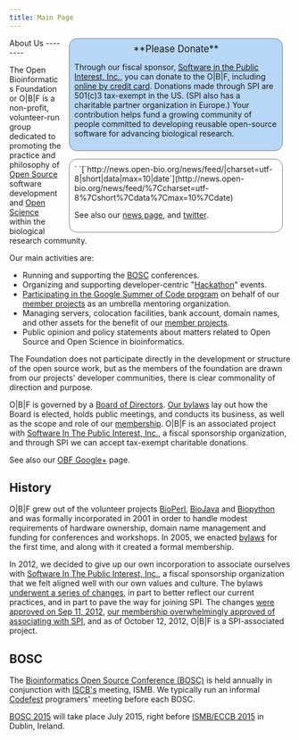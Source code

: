 ```yaml
---
title: Main Page
---
```


<div style="float:right;">
<div style="width:26em; background-color: rgb(184,214,245); border: 1px solid grey; border-radius: 1em; margin: 0em 1em 0em 1em; padding: 0.6em;">
<span style="font-size: larger">

<center>
**Please Donate**

</center>
</span>

Through our fiscal sponsor, [Software in the Public Interest,
Inc.](http://spi-inc.org/donations), you can donate to the O|B|F,
including [online by credit
card](https://co.clickandpledge.com/advanced/default.aspx?wid=66788#).
Donations made through SPI are 501(c)3 tax-exempt in the US. (SPI also
has a charitable partner organization in Europe.) Your contribution
helps fund a growing community of people committed to developing
reusable open-source software for advancing biological research.

</div>
<div style="width:26em; background-color: white; border: 1px solid grey; border-radius: 1em; margin: 1em 1em 0em 1em; padding: 0.6em;">
` `<rss>[`http://news.open-bio.org/news/feed/|charset=utf-8|short|data|max=10|date`](http://news.open-bio.org/news/feed/%7Ccharset=utf-8%7Cshort%7Cdata%7Cmax=10%7Cdate)</rss>

See also our [news page](News "wikilink"), and
[twitter](http://twitter.com/obf_news).

</div>
</div>
About Us
--------

The Open Bioinformatics Foundation or O|B|F is a non-profit,
volunteer-run group dedicated to promoting the practice and philosophy
of [Open Source](wp:open_source "wikilink") software development and
[Open Science](wp:Open_science "wikilink") within the biological
research community.

Our main activities are:

-   Running and supporting the [BOSC](BOSC "wikilink") conferences.
-   Organizing and supporting developer-centric
    "[Hackathon](Hackathon "wikilink")" events.
-   [ Participating in the Google Summer of Code
    program](Google_Summer_of_Code "wikilink") on behalf of our [ member
    projects](Projects "wikilink") as an umbrella
    mentoring organization.
-   Managing servers, colocation facilities, bank account, domain names,
    and other assets for the benefit of our [ member
    projects](Projects "wikilink").
-   Public opinion and policy statements about matters related to Open
    Source and Open Science in bioinformatics.

The Foundation does not participate directly in the development or
structure of the open source work, but as the members of the foundation
are drawn from our projects' developer communities, there is clear
commonality of direction and purpose.

O|B|F is governed by a [Board of Directors](Board "wikilink"). [ Our
bylaws](:File:OBF-Bylaws.pdf "wikilink") lay out how the Board is
elected, holds public meetings, and conducts its business, as well as
the scope and role of our [
membership](Open_Bioinformatics_Foundation:Membership_application "wikilink").
O|B|F is an associated project with [Software In The Public Interest,
Inc.](http://spi-inc.org/), a fiscal sponsorship organization, and
through SPI we can accept tax-exempt charitable donations.

See also our [OBF
Google+](https://plus.google.com/115564754756543103019) page.

History
-------

O|B|F grew out of the volunteer projects [BioPerl](BioPerl "wikilink"),
[BioJava](BioJava "wikilink") and [Biopython](Biopython "wikilink") and
was formally incorporated in 2001 in order to handle modest requirements
of hardware ownership, domain name management and funding for
conferences and workshops. In 2005, we enacted [
bylaws](:File:OBF-Bylaws.pdf "wikilink") for the first time, and along
with it created a formal membership.

In 2012, we decided to give up our own incorporation to associate
ourselves with [Software In The Public Interest,
Inc.](http://spi-inc.org/), a fiscal sponsorship organization that we
felt aligned well with our own values and culture. The bylaws [underwent
a series of changes](https://github.com/OBF/obf-docs/pull/8), in part to
better reflect our current practices, and in part to pave the way for
joining SPI. The changes [ were approved on Sep 11,
2012](Minutes:2012_Sep_ConfCall "wikilink"), [our membership
overwhelmingly approved of associating with
SPI](http://vote.heliosvoting.org/helios/e/OBFjoiningSPI), and as of
October 12, 2012, O|B|F is a SPI-associated project.

BOSC
----

The [Bioinformatics Open Source Conference (BOSC)](BOSC "wikilink") is
held annually in conjunction with [ISCB's](http://www.iscb.org) meeting,
ISMB. We typically run an informal [Codefest](Codefest "wikilink")
programers' meeting before each BOSC.

[BOSC 2015](BOSC_2015 "wikilink") will take place July 2015, right
before [ISMB/ECCB 2015](http://www.iscb.org/ismbeccb2015) in Dublin,
Ireland.
